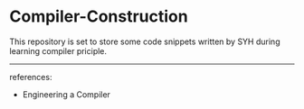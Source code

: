 # Compiler-Construction

This repository is set to store some code snippets written by SYH during learning compiler priciple.

---

references:
- Engineering a Compiler
